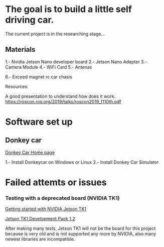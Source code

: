 # The goal is to build a little self driving car.

The current project is in the researching stage...

## Materials

1.- Nvidia Jetson Nano developer board
2.- Jetson Nano Adapter
3.- Camera Module
4.- WiFi Card
5.- Antenas

6.- Exceed magnet rc car chasis

Resources:

A good presentation to understand how does it work.
https://roscon.ros.org/2019/talks/roscon2019_f110th.pdf


# Software set up

## Donkey car

<a href = "https://docs.donkeycar.com/">Donkey Car Home page </a>

1.- Install Donkeycar on Windows or Linux
2.- Install Donkey Car Simulator



# Failed attemts or issues


### Testing with a deprecated board (NVIDIA TK1)

<a href = "https://developer.download.nvidia.com/embedded/jetson/TK1/docs/2_GetStart/Jeston_TK1_User_Guide.pdf">Getting started with NVIDIA Jetson TK1 </a>

<a href = "https://developer.nvidia.com/jetson-tk1-development-pack-1_2">Jetson TK1 Development Pack 1.2</a>

After making many tests, Jetson TK1 will not be the board for this project because is very old and is not supported any more by NVIDIA, also many newest libraries are incompatible.

